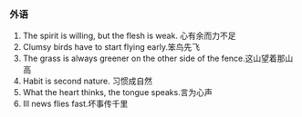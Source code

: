 ### 外语

1. The spirit is willing, but the flesh is weak. 心有余而力不足
2. Clumsy birds have to start flying early.笨鸟先飞
3. The grass is always greener on the other side of the fence.这山望着那山高
4. Habit is second nature. 习惯成自然
5. What the heart thinks, the tongue speaks.言为心声
6. Ill news flies fast.坏事传千里
